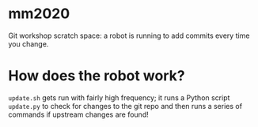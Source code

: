 # mm2020
Git workshop scratch space: a robot is running to add commits every time you change.

# How does the robot work?

``update.sh`` gets run with fairly high frequency; it runs a Python script ``update.py`` to check for changes to the git repo and then runs a series of commands if upstream changes are found!
